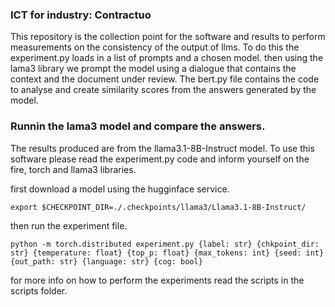 ### ICT for industry: Contractuo
This repository is the collection point for the software and results to perform measurements on the consistency of the output of llms. To do this the experiment.py loads in a list of prompts and a chosen model. then using the lama3 library we prompt the model using a dialogue that contains the context and the document under review. The bert.py file contains the code to analyse and create similarity scores from the answers generated by the model.

### Runnin the lama3 model and compare the answers.
The results produced are from the llama3.1-8B-Instruct model. To use this software please read the experiment.py code and inform yourself on the fire, torch and llama3 libraries.

first download a model using the hugginface service.

```export $CHECKPOINT_DIR=./.checkpoints/llama3/Llama3.1-8B-Instruct/```

then run the experiment file.

```python -m torch.distributed experiment.py {label: str} {chkpoint_dir: str} {temperature: float} {top_p: float} {max_tokens: int} {seed: int} {out_path: str} {language: str} {cog: bool}```

for more info on how to perform the experiments read the scripts in the scripts folder.
